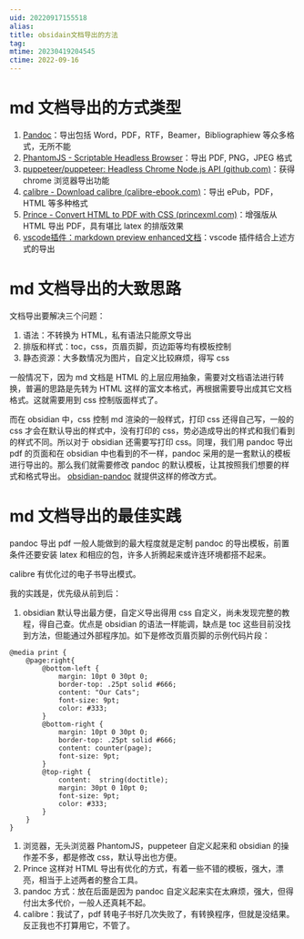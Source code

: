 ```yaml
---
uid: 20220917155518
alias: 
title: obsidain文档导出的方法
tag: 
mtime: 20230419204545
ctime: 2022-09-16
---
```


# md 文档导出的方式类型

1. [Pandoc](https://pandoc.org/MANUAL.html)：导出包括 Word，PDF，RTF，Beamer，Bibliographiew 等众多格式，无所不能
2. [PhantomJS - Scriptable Headless Browser](https://phantomjs.org/)：导出 PDF, PNG，JPEG 格式
3. [puppeteer/puppeteer: Headless Chrome Node.js API (github.com)](https://github.com/puppeteer/puppeteer)：获得 chrome 浏览器导出功能
4. [calibre - Download calibre (calibre-ebook.com)](https://calibre-ebook.com/download)：导出 ePub，PDF，HTML 等多种格式
5. [Prince - Convert HTML to PDF with CSS (princexml.com)](https://www.princexml.com/)：增强版从 HTML 导出 PDF，具有堪比 latex 的排版效果
6. [vscode插件：markdown preview enhanced文档](https://www.bookstack.cn/read/mpe/zh-cn-_sidebar.md)：vscode 插件结合上述方式的导出

# md 文档导出的大致思路

文档导出要解决三个问题：

1. 语法：不转换为 HTML，私有语法只能原文导出
2. 排版和样式：toc，css，页眉页脚，页边距等均有模板控制
3. 静态资源：大多数情况为图片，自定义比较麻烦，得写 css

一般情况下，因为 md 文档是 HTML 的上层应用抽象，需要对文档语法进行转换，普遍的思路是先转为 HTML 这样的富文本格式，再根据需要导出成其它文档格式。这就需要用到 css 控制版面样式了。

而在 obsidian 中，css 控制 md 渲染的一般样式，打印 css 还得自己写，一般的 css 才会在默认导出的样式中，没有打印的 css，势必造成导出的样式和我们看到的样式不同。所以对于 obsidian 还需要写打印 css。同理，我们用 pandoc 导出 pdf 的页面和在 obsidian 中也看到的不一样，pandoc 采用的是一套默认的模板进行导出的。那么我们就需要修改 pandoc 的默认模板，让其按照我们想要的样式和格式导出。 [obsidian-pandoc](https://github.com/OliverBalfour/obsidian-pandoc) 就提供这样的修改方式。

# md 文档导出的最佳实践

pandoc 导出 pdf 一般人能做到的最大程度就是定制 pandoc 的导出模板，前置条件还要安装 latex 和相应的包，许多人折腾起来或许连环境都搭不起来。

calibre 有优化过的电子书导出模式。

我的实践是，优先级从前到后：

1. obsidian 默认导出最方便，自定义导出得用 css 自定义，尚未发现完整的教程，得自己查。优点是 obsidian 的语法一样能调，缺点是 toc 这些目前没找到方法，但能通过外部程序加。如下是修改页眉页脚的示例代码片段：

  ```
  @media print {
      @page:right{
          @bottom-left {
              margin: 10pt 0 30pt 0;
              border-top: .25pt solid #666;
              content: "Our Cats";
              font-size: 9pt;
              color: #333;
          }
          @bottom-right {
              margin: 10pt 0 30pt 0;
              border-top: .25pt solid #666;
              content: counter(page);
              font-size: 9pt;
          }
          @top-right {
              content:  string(doctitle);
              margin: 30pt 0 10pt 0;
              font-size: 9pt;
              color: #333;
          }
      }
  }
  ```

1. 浏览器，无头浏览器 PhantomJS，puppeteer 自定义起来和 obsidian 的操作差不多，都是修改 css，默认导出也方便。
2. Prince 这样对 HTML 导出有优化的方式，有着一些不错的模板，强大，漂亮，相当于上述两者的整合工具。
3. pandoc 方式：放在后面是因为 pandoc 自定义起来实在太麻烦，强大，但得付出太多代价，一般人还真耗不起。
4. calibre：我试了，pdf 转电子书好几次失败了，有转换程序，但就是没结果。反正我也不打算用它，不管了。
